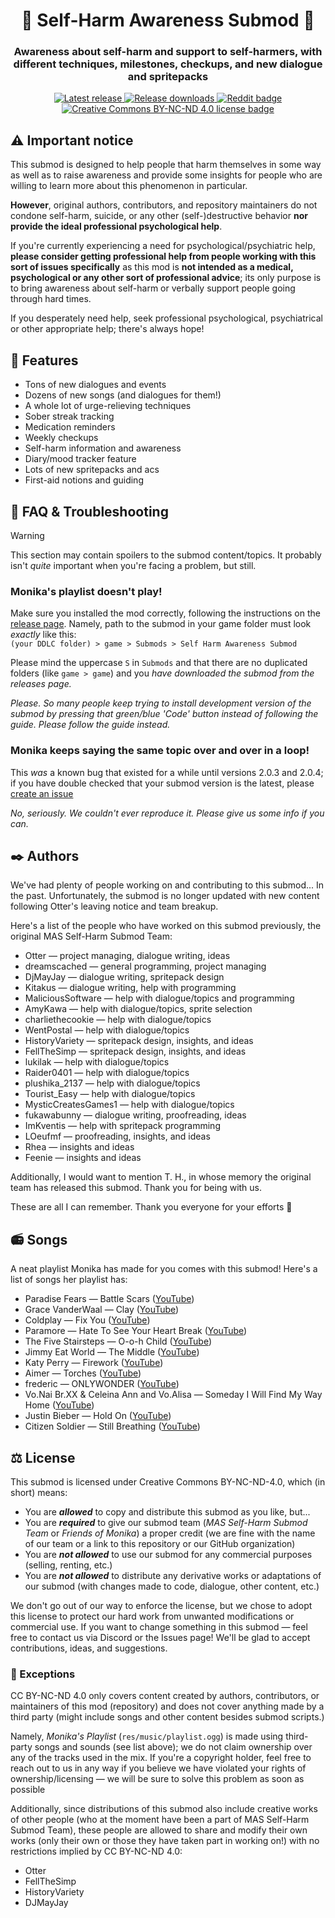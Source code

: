 <h1 align="center">💛 Self-Harm Awareness Submod 💛</h1>
<h3 align="center">Awareness about self-harm and support to self-harmers, with different
techniques, milestones, checkups, and new dialogue and spritepacks</h3>

<p align="center">
  <a href="https://github.com/friends-of-monika/mas-selfharm/releases/latest">
    <img alt="Latest release" src="https://img.shields.io/github/v/release/friends-of-monika/mas-selfharm">
  </a>
  <a href="https://github.com/friends-of-monika/mas-selfharm/releases">
    <img alt="Release downloads" src="https://img.shields.io/github/downloads/friends-of-monika/mas-selfharm/total">
  </a>
  <a href="https://www.reddit.com/r/MASFandom/comments/v1cjv7/huge_new_selfharm_submod_v001_release/?utm_source=share&utm_medium=web2x">
    <img alt="Reddit badge" src="https://img.shields.io/badge/dynamic/json?label=%F0%9D%97%8B%2Fmasfandom%20post&query=%24[0].data.children[0].data.score&suffix=%20upvotes&url=https%3A%2F%2Fwww.reddit.com%2Fr%2FMASFandom%2Fcomments%2Fv1cjv7%2Fhuge_new_selfharm_submod_v001_release.json&logo=reddit&style=social">
  </a>
  <a href="https://github.com/friends-of-monika/mas-selfharm/blob/main/LICENSE.txt">
    <img alt="Creative Commons BY-NC-ND 4.0 license badge" src="https://img.shields.io/badge/License-CC_BY--NC--ND_4.0-lightgrey.svg">
  </a>
</p>

## ⚠️ Important notice

This submod is designed to help people that harm themselves in some way
as well as to raise awareness and provide some insights for people who are
willing to learn more about this phenomenon in particular.

**However**, original authors, contributors, and repository maintainers
do not condone self-harm, suicide, or any other (self-)destructive behavior
**nor provide the ideal professional psychological help**.

If you're currently experiencing a need for psychological/psychiatric help,
**please consider getting professional help from people working with this
sort of issues specifically** as this mod is **not intended as a medical,
psychological or any other sort of professional advice**; its only purpose
is to bring awareness about self-harm or verbally support people
going through hard times.

If you desperately need help, seek professional psychological, psychiatrical
or other appropriate help; there's always hope!

## 🌟 Features

  * Tons of new dialogues and events
  * Dozens of new songs (and dialogues for them!)
  * A whole lot of urge-relieving techniques
  * Sober streak tracking
  * Medication reminders
  * Weekly checkups
  * Self-harm information and awareness
  * Diary/mood tracker feature
  * Lots of new spritepacks and acs
  * First-aid notions and guiding

## 🤔 FAQ & Troubleshooting

> [!WARNING]
> This section may contain spoilers to the submod content/topics.
> It probably isn't *quite* important when you're facing a problem, but still.

### Monika's playlist doesn't play!

Make sure you installed the mod correctly, following the instructions on the
[release page](https://github.com/friends-of-monika/mas-selfharm/releases/latest).
Namely, path to the submod in your game folder must look *exactly* like this:<br>
`(your DDLC folder) > game > Submods > Self Harm Awareness Submod`

Please mind the uppercase `S` in `Submods` and that there are no duplicated
folders (like `game > game`) and you *have downloaded the submod from the releases page.*

*Please. So many people keep trying to install development version of the submod
by pressing that green/blue 'Code' button instead of following the guide. Please
follow the guide instead.*

### Monika keeps saying the same topic over and over in a loop!

This *was* a known bug that existed for a while until versions 2.0.3 and 2.0.4;
if you have double checked that your submod version is the latest, please
[create an issue](https://github.com/Friends-of-Monika/mas-selfharm/issues/new?assignees=&labels=bug&projects=&template=bug-report.yml&title=Bug%3A+)

*No, seriously. We couldn't ever reproduce it. Please give us some info if you can.*

## ✒️ Authors

We've had plenty of people working on and contributing to this submod... In the past. Unfortunately, the submod is no longer
updated with new content following Otter's leaving notice and team breakup.

Here's a list of the people who have worked on this submod previously,
the original MAS Self-Harm Submod Team:

* Otter &mdash; project managing, dialogue writing, ideas
* dreamscached &mdash; general programming, project managing
* DjMayJay &mdash; dialogue writing, spritepack design
* Kitakus &mdash; dialogue writing, help with programming
* MaliciousSoftware &mdash; help with dialogue/topics and programming
* AmyKawa &mdash; help with dialogue/topics, sprite selection
* charliethecookie &mdash; help with dialogue/topics
* WentPostal &mdash; help with dialogue/topics
* HistoryVariety &mdash; spritepack design, insights, and ideas
* FellTheSimp &mdash; spritepack design, insights, and ideas
* lukilak &mdash; help with dialogue/topics
* Raider0401 &mdash; help with dialogue/topics
* plushika_2137 &mdash; help with dialogue/topics
* Tourist_Easy &mdash; help with dialogue/topics
* MysticCreatesGames1 &mdash; help with dialogue/topics
* fukawabunny &mdash; dialogue writing, proofreading, ideas
* ImKventis &mdash; help with spritepack programming
* LOeufmf &mdash; proofreading, insights, and ideas
* Rhea &mdash; insights and ideas
* Feenie &mdash; insights and ideas

Additionally, I would want to mention T. H., in whose memory the original team
has released this submod. Thank you for being with us.

These are all I can remember. Thank you everyone for your efforts 👋

## 📻 Songs

A neat playlist Monika has made for you comes with this submod! Here's a list of
songs her playlist has:

* Paradise Fears &mdash; Battle Scars ([YouTube](https://youtu.be/YkCK3ia4BpA))
* Grace VanderWaal &mdash; Clay ([YouTube](https://youtu.be/Hs5fP7G8gBc))
* Coldplay &mdash; Fix You ([YouTube](https://youtu.be/k4V3Mo61fJM))
* Paramore &mdash; Hate To See Your Heart Break ([YouTube](https://youtu.be/Vd_0Hri6GWc))
* The Five Stairsteps &mdash; O-o-h Child ([YouTube](https://youtu.be/dguz0IsCuKU))
* Jimmy Eat World &mdash; The Middle ([YouTube](https://youtu.be/oKsxPW6i3pM))
* Katy Perry &mdash; Firework ([YouTube](https://youtu.be/QGJuMBdaqIw))
* Aimer &mdash; Torches ([YouTube](https://youtu.be/DP89-sZL1YM))
* frederic &mdash; ONLYWONDER ([YouTube](https://youtu.be/oCrwzN6eb4Q))
* Vo.Nai Br.XX & Celeina Ann and Vo.Alisa &mdash; Someday I Will Find My Way Home ([YouTube](https://youtu.be/otP_P67KHSU))
* Justin Bieber &mdash; Hold On ([YouTube](https://youtu.be/LWeiydKl0mU))
* Citizen Soldier &mdash; Still Breathing ([YouTube](https://youtu.be/JFAs8GKyZJE))

## ⚖️ License

This submod is licensed under Creative Commons BY-NC-ND-4.0, which (in short)
means:

* You are ***allowed*** to copy and distribute this submod as you like, but...
* You are ***required*** to give our submod team (*MAS Self-Harm Submod Team* or *Friends of Monika*) a proper credit
  (we are fine with the name of our team or a link to this repository or our GitHub organization)
* You are ***not allowed*** to use our submod for any commercial purposes (selling, renting, etc.)
* You are ***not allowed*** to distribute any derivative works or adaptations of our submod
  (with changes made to code, dialogue, other content, etc.)

We don't go out of our way to enforce the license, but we chose to adopt this license to protect
our hard work from unwanted modifications or commercial use. If you want to change something in this submod &mdash;
feel free to contact us via Discord or the Issues page! We'll be glad to accept contributions, ideas, and suggestions.

### 🙅 Exceptions

CC BY-NC-ND 4.0 only covers content created by authors, contributors, or maintainers of this mod (repository) and does not cover
anything made by a third party (might include songs and other content besides submod scripts.)

Namely, *Monika's Playlist* (`res/music/playlist.ogg`) is made using third-party songs and sounds (see list above); we do not claim
ownership over any of the tracks used in the mix. If you're a copyright holder, feel free to reach out to us in any way
if you believe we have violated your rights of ownership/licensing &mdash; we will be sure to solve this problem as soon as possible

Additionally, since distributions of this submod also include creative works of other people (who at the moment have been
a part of MAS Self-Harm Submod Team), these people are allowed to share and modify their own works (only their own or those
they have taken part in working on!) with no restrictions implied by CC BY-NC-ND 4.0:

* Otter
* FellTheSimp
* HistoryVariety
* DJMayJay